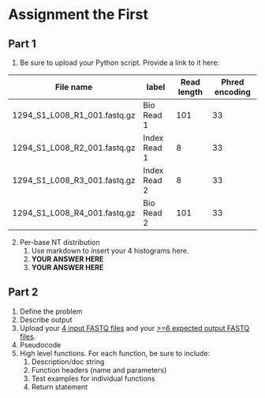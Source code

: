 # Assignment the First

## Part 1
1. Be sure to upload your Python script. Provide a link to it here:

| File name | label | Read length | Phred encoding |
|---|---|---|---|
| 1294_S1_L008_R1_001.fastq.gz | Bio Read 1 | 101 | 33 |
| 1294_S1_L008_R2_001.fastq.gz | Index Read 1 | 8 | 33 |
| 1294_S1_L008_R3_001.fastq.gz | Index Read 2 | 8 | 33 |
| 1294_S1_L008_R4_001.fastq.gz | Bio Read 2 | 101 | 33 |

2. Per-base NT distribution
    1. Use markdown to insert your 4 histograms here.
    2. **YOUR ANSWER HERE**
    3. **YOUR ANSWER HERE**
    
## Part 2
1. Define the problem
2. Describe output
3. Upload your [4 input FASTQ files](../TEST-input_FASTQ) and your [>=6 expected output FASTQ files](../TEST-output_FASTQ).
4. Pseudocode
5. High level functions. For each function, be sure to include:
    1. Description/doc string
    2. Function headers (name and parameters)
    3. Test examples for individual functions
    4. Return statement
